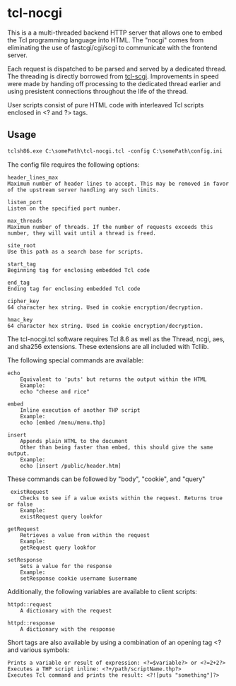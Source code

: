 tcl-nocgi
========

This is a a multi-threaded backend HTTP server that allows one to embed the Tcl programming language into HTML.
The "nocgi" comes from eliminating the use of fastcgi/cgi/scgi to communicate with the frontend server.

Each request is dispatched to be parsed and served by a dedicated thread.
The threading is directly borrowed from [tcl-scgi](https://github.com/gahr/tcl-scgi). 
Improvements in speed were made by handing off processing to the dedicated thread earlier and using presistent connections throughout the life of the thread.

User scripts consist of pure HTML code with interleaved Tcl scripts enclosed in &lt;? and ?&gt; tags.

## Usage

```html
tclsh86.exe C:\somePath\tcl-nocgi.tcl -config C:\somePath\config.ini
```

The config file requires the following options:

    header_lines_max
    Maximum number of header lines to accept. This may be removed in favor of the upstream server handling any such limits.

    listen_port
    Listen on the specified port number.
    
    max_threads
    Maximum number of threads. If the number of requests exceeds this number, they will wait until a thread is freed.
    
    site_root
    Use this path as a search base for scripts.
    
    start_tag
    Beginning tag for enclosing embedded Tcl code
    
    end_tag
    Ending tag for enclosing embedded Tcl code
    
    cipher_key
    64 character hex string. Used in cookie encryption/decryption.
    
    hmac_key
    64 character hex string. Used in cookie encryption/decryption.
    
The tcl-nocgi.tcl software requires Tcl 8.6 as well as the Thread, ncgi, aes, and sha256 extensions. These extensions are all included with Tcllib.

The following special commands are available:

    echo
        Equivalent to 'puts' but returns the output within the HTML
        Example:
        echo "cheese and rice"
   
    embed
        Inline execution of another THP script
        Example:
        echo [embed /menu/menu.thp]

    insert
        Appends plain HTML to the document
        Other than being faster than embed, this should give the same output.
        Example:
        echo [insert /public/header.htm]
        
These commands can be followed by "body", "cookie", and "query" 

     existRequest
        Checks to see if a value exists within the request. Returns true or false
        Example:
        existRequest query lookfor

    getRequest
        Retrieves a value from within the request
        Example:
        getRequest query lookfor

    setResponse
        Sets a value for the response
        Example:
        setResponse cookie username $username
        
Additionally, the following variables are available to client scripts:

    httpd::request
        A dictionary with the request

    httpd::response
        A dictionary with the response

Short tags are also available by using a combination of an opening tag &lt;? and various symbols:

    Prints a variable or result of expression: <?=$variable?> or <?=2+2?>
    Executes a THP script inline: <?+/path/scriptName.thp?>
    Executes Tcl command and prints the result: <?![puts "something"]?>